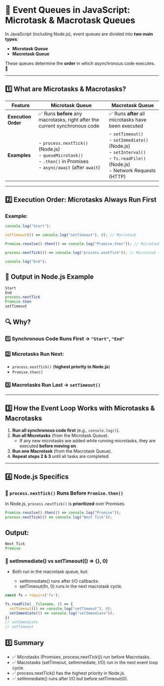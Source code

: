 # 📌 Event Queues in JavaScript: Microtask & Macrotask Queues  

In JavaScript (including Node.js), event queues are divided into **two main types**:  

- **Microtask Queue**  
- **Macrotask Queue**  

These queues determine the **order** in which asynchronous code executes. 🚀  

---

## 1️⃣ What are Microtasks & Macrotasks?  

| **Feature**          | **Microtask Queue**                          | **Macrotask Queue**                     |
|----------------------|---------------------------------------------|-----------------------------------------|
| **Execution Order**  | ✅ Runs **before** any macrotasks, right after the current synchronous code  | ✅ Runs **after** all microtasks have been executed |
| **Examples**         | - `process.nextTick()` (Node.js)  <br> - `queueMicrotask()`  <br> - `.then()` in Promises  <br> - `async/await` (after `await`)  | - `setTimeout()`  <br> - `setImmediate()` (Node.js)  <br> - `setInterval()`  <br> - `fs.readFile()` (Node.js)  <br> - Network Requests (HTTP) |

---

## 2️⃣ Execution Order: Microtasks Always Run First  

### **Example:**
```js
console.log("Start");

setTimeout(() => console.log("setTimeout"), 0); // Macrotask

Promise.resolve().then(() => console.log("Promise.then")); // Microtask

process.nextTick(() => console.log("process.nextTick")); // Microtask (Highest Priority in Node.js)

console.log("End");
```


## 🔹 Output in Node.js Example  

```js
Start
End
process.nextTick
Promise.then
setTimeout
```

## 🔍 Why?  

### 1️⃣ **Synchronous Code Runs First** → `"Start"`, `"End"`  

### 2️⃣ **Microtasks Run Next:**  
   - `process.nextTick()` (**highest priority in Node.js**)  
   - `Promise.then()`  

### 3️⃣ **Macrotasks Run Last** → `setTimeout()`  

---

## 3️⃣ How the Event Loop Works with Microtasks & Macrotasks  

1. **Run all synchronous code first** (e.g., `console.log()`).  
2. **Run all Microtasks** (from the Microtask Queue).  
   - If any new microtasks are added while running microtasks, they are executed **before moving on**.  
3. **Run one Macrotask** (from the Macrotask Queue).  
4. **Repeat steps 2 & 3** until all tasks are completed.  

---

## 4️⃣ Node.js Specifics  

### 🔹 `process.nextTick()` Runs Before `Promise.then()`  

In Node.js, `process.nextTick()` is **prioritized** over Promises.  
```js
Promise.resolve().then(() => console.log("Promise"));
process.nextTick(() => console.log("Next Tick"));
```
## Output: 
```js
Next Tick
Promise
```
### 🔹 setImmediate() vs setTimeout(() => {}, 0)
- Both run in the macrotask queue, but:

   - setImmediate() runs after I/O callbacks.
   - setTimeout(fn, 0) runs in the next macrotask cycle.
```js
const fs = require('fs');

fs.readFile(__filename, () => {
  setTimeout(() => console.log("setTimeout"), 0);
  setImmediate(() => console.log("setImmediate"));
})
// setImmediate
// setTimeout
```

## 5️⃣ Summary
- ✅ Microtasks (Promises, process.nextTick()) run before Macrotasks.
- ✅ Macrotasks (setTimeout, setImmediate, I/O) run in the next event loop cycle.
- ✅ process.nextTick() has the highest priority in Node.js.
- ✅ setImmediate() runs after I/O but before setTimeout(0).